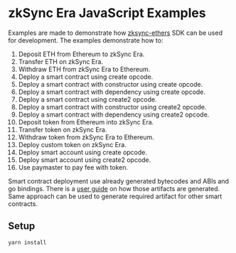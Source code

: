 # zkSync Era JavaScript Examples

Examples are made to demonstrate how [zksync-ethers](https://github.com/zksync-sdk/zksync-ethers) 
SDK can be used for development. The examples demonstrate how to:

1. Deposit ETH from Ethereum to zkSync Era.
2. Transfer ETH on zkSync Era. 
3. Withdraw ETH from zkSync Era to Ethereum.
4. Deploy a smart contract using create opcode.
5. Deploy a smart contract with constructor using create opcode.
6. Deploy a smart contract with dependency using create opcode.
7. Deploy a smart contract using create2 opcode.
8. Deploy a smart contract with constructor using create2 opcode.
9. Deploy a smart contract with dependency using create2 opcode.
10. Deposit token from Ethereum into zkSync Era.
11. Transfer token on zkSync Era.
12. Withdraw token from zkSync Era to Ethereum.
13. Deploy custom token on zkSync Era.
14. Deploy smart account using create opcode.
15. Deploy smart account using create2 opcode.
16. Use paymaster to pay fee with token.

Smart contract deployment use already generated bytecodes and ABIs and go bindings.
There is a [user guide](../solidity/README.md) on how those artifacts 
are generated. Same approach can be used to generate required artifact
for other smart contracts.

## Setup

```shell
yarn install
```